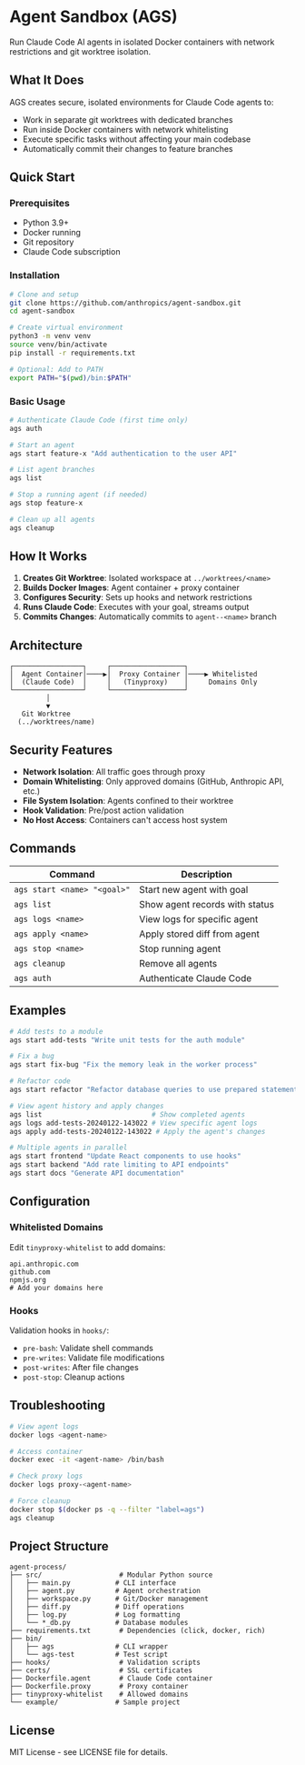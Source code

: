 # Agent Sandbox (AGS)

Run Claude Code AI agents in isolated Docker containers with network restrictions and git worktree isolation.

## What It Does

AGS creates secure, isolated environments for Claude Code agents to:
- Work in separate git worktrees with dedicated branches
- Run inside Docker containers with network whitelisting
- Execute specific tasks without affecting your main codebase
- Automatically commit their changes to feature branches

## Quick Start

### Prerequisites
- Python 3.9+
- Docker running
- Git repository
- Claude Code subscription

### Installation

```bash
# Clone and setup
git clone https://github.com/anthropics/agent-sandbox.git
cd agent-sandbox

# Create virtual environment
python3 -m venv venv
source venv/bin/activate
pip install -r requirements.txt

# Optional: Add to PATH
export PATH="$(pwd)/bin:$PATH"
```

### Basic Usage

```bash
# Authenticate Claude Code (first time only)
ags auth

# Start an agent
ags start feature-x "Add authentication to the user API"

# List agent branches
ags list

# Stop a running agent (if needed)
ags stop feature-x

# Clean up all agents
ags cleanup
```

## How It Works

1. **Creates Git Worktree**: Isolated workspace at `../worktrees/<name>`
2. **Builds Docker Images**: Agent container + proxy container
3. **Configures Security**: Sets up hooks and network restrictions
4. **Runs Claude Code**: Executes with your goal, streams output
5. **Commits Changes**: Automatically commits to `agent--<name>` branch

## Architecture

```
┌─────────────────┐     ┌──────────────────┐
│  Agent Container│────▶│  Proxy Container │────▶ Whitelisted
│  (Claude Code)  │     │   (Tinyproxy)    │     Domains Only
└─────────────────┘     └──────────────────┘
         │
         ▼
   Git Worktree
  (../worktrees/name)
```

## Security Features

- **Network Isolation**: All traffic goes through proxy
- **Domain Whitelisting**: Only approved domains (GitHub, Anthropic API, etc.)
- **File System Isolation**: Agents confined to their worktree
- **Hook Validation**: Pre/post action validation
- **No Host Access**: Containers can't access host system

## Commands

| Command | Description |
|---------|-------------|
| `ags start <name> "<goal>"` | Start new agent with goal |
| `ags list` | Show agent records with status |
| `ags logs <name>` | View logs for specific agent |
| `ags apply <name>` | Apply stored diff from agent |
| `ags stop <name>` | Stop running agent |
| `ags cleanup` | Remove all agents |
| `ags auth` | Authenticate Claude Code |

## Examples

```bash
# Add tests to a module
ags start add-tests "Write unit tests for the auth module"

# Fix a bug
ags start fix-bug "Fix the memory leak in the worker process"

# Refactor code
ags start refactor "Refactor database queries to use prepared statements"

# View agent history and apply changes
ags list                           # Show completed agents
ags logs add-tests-20240122-143022 # View specific agent logs  
ags apply add-tests-20240122-143022 # Apply the agent's changes

# Multiple agents in parallel
ags start frontend "Update React components to use hooks"
ags start backend "Add rate limiting to API endpoints"
ags start docs "Generate API documentation"
```

## Configuration

### Whitelisted Domains
Edit `tinyproxy-whitelist` to add domains:
```
api.anthropic.com
github.com
npmjs.org
# Add your domains here
```

### Hooks
Validation hooks in `hooks/`:
- `pre-bash`: Validate shell commands
- `pre-writes`: Validate file modifications
- `post-writes`: After file changes
- `post-stop`: Cleanup actions

## Troubleshooting

```bash
# View agent logs
docker logs <agent-name>

# Access container
docker exec -it <agent-name> /bin/bash

# Check proxy logs
docker logs proxy-<agent-name>

# Force cleanup
docker stop $(docker ps -q --filter "label=ags")
ags cleanup
```

## Project Structure

```
agent-process/
├── src/                   # Modular Python source
│   ├── main.py           # CLI interface
│   ├── agent.py          # Agent orchestration
│   ├── workspace.py      # Git/Docker management
│   ├── diff.py           # Diff operations
│   ├── log.py            # Log formatting
│   └── *_db.py           # Database modules
├── requirements.txt       # Dependencies (click, docker, rich)
├── bin/
│   ├── ags               # CLI wrapper
│   └── ags-test          # Test script
├── hooks/                 # Validation scripts
├── certs/                 # SSL certificates
├── Dockerfile.agent       # Claude Code container
├── Dockerfile.proxy       # Proxy container
├── tinyproxy-whitelist    # Allowed domains
└── example/              # Sample project
```

## License

MIT License - see LICENSE file for details.

